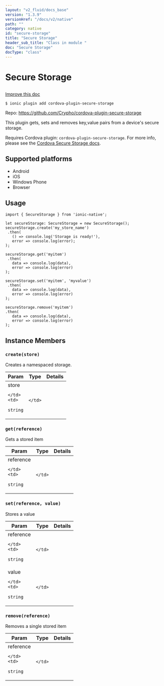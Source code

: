 ```yaml
---
layout: "v2_fluid/docs_base"
version: "1.3.9"
versionHref: "/docs/v2/native"
path: ""
category: native
id: "secure-storage"
title: "Secure Storage"
header_sub_title: "Class in module "
doc: "Secure Storage"
docType: "class"
---
```









<h1 class="api-title">

  
  Secure Storage
  

  

  

</h1>

<a class="improve-v2-docs" href="http://github.com/driftyco/ionic-native/edit/master/src/plugins/securestorage.ts#L1">
  Improve this doc
</a>





<!-- decorators -->


<pre><code>$ ionic plugin add cordova-plugin-secure-storage</code></pre>
<p>Repo:
  <a href="https://github.com/Crypho/cordova-plugin-secure-storage">
    https://github.com/Crypho/cordova-plugin-secure-storage
  </a>
</p>

<!-- description -->

<p>This plugin gets, sets and removes key,value pairs from a device&#39;s secure storage.</p>
<p>Requires Cordova plugin: <code>cordova-plugin-secure-storage</code>. For more info, please see the <a href="https://github.com/Crypho/cordova-plugin-secure-storage">Cordova Secure Storage docs</a>.</p>


<!-- @platforms tag -->
<h2>Supported platforms</h2>

<ul>
  <li>Android</li>
  
  <li>iOS</li>
  
  <li>Windows Phone</li>
  
  <li>Browser</li>
  </ul>

<!-- @platforms tag end -->


<!-- @usage tag -->

<h2>Usage</h2>

<pre><code class="lang-typescript">import { SecureStorage } from &#39;ionic-native&#39;;

let secureStorage: SecureStorage = new SecureStorage();
secureStorage.create(&#39;my_store_name&#39;)
 .then(
   () =&gt; console.log(&#39;Storage is ready!&#39;),
   error =&gt; console.log(error);
);

secureStorage.get(&#39;myitem&#39;)
 .then(
   data =&gt; console.log(data),
   error =&gt; console.log(error)
);

secureStorage.set(&#39;myitem&#39;, &#39;myvalue&#39;)
 .then(
   data =&gt; console.log(data),
   error =&gt; console.log(error)
);

secureStorage.remove(&#39;myitem&#39;)
.then(
   data =&gt; console.log(data),
   error =&gt; console.log(error)
);
</code></pre>




<!-- @property tags -->


<!-- methods on the class -->

<h2>Instance Members</h2>

<div id="create"></div>

<h3>
  <code>create(store)</code>
  

</h3>

Creates a namespaced storage.


<table class="table param-table" style="margin:0;">
  <thead>
  <tr>
    <th>Param</th>
    <th>Type</th>
    <th>Details</th>
  </tr>
  </thead>
  <tbody>
  
  <tr>
    <td>
      store
      
      
    </td>
    <td>
      
<code>string</code>
    </td>
    <td>
      
      
    </td>
  </tr>
  
  </tbody>
</table>








<div id="get"></div>

<h3>
  <code>get(reference)</code>
  

</h3>

Gets a stored item


<table class="table param-table" style="margin:0;">
  <thead>
  <tr>
    <th>Param</th>
    <th>Type</th>
    <th>Details</th>
  </tr>
  </thead>
  <tbody>
  
  <tr>
    <td>
      reference
      
      
    </td>
    <td>
      
<code>string</code>
    </td>
    <td>
      
      
    </td>
  </tr>
  
  </tbody>
</table>








<div id="set"></div>

<h3>
  <code>set(reference,&nbsp;value)</code>
  

</h3>

Stores a value


<table class="table param-table" style="margin:0;">
  <thead>
  <tr>
    <th>Param</th>
    <th>Type</th>
    <th>Details</th>
  </tr>
  </thead>
  <tbody>
  
  <tr>
    <td>
      reference
      
      
    </td>
    <td>
      
<code>string</code>
    </td>
    <td>
      
      
    </td>
  </tr>
  
  <tr>
    <td>
      value
      
      
    </td>
    <td>
      
<code>string</code>
    </td>
    <td>
      
      
    </td>
  </tr>
  
  </tbody>
</table>








<div id="remove"></div>

<h3>
  <code>remove(reference)</code>
  

</h3>

Removes a single stored item


<table class="table param-table" style="margin:0;">
  <thead>
  <tr>
    <th>Param</th>
    <th>Type</th>
    <th>Details</th>
  </tr>
  </thead>
  <tbody>
  
  <tr>
    <td>
      reference
      
      
    </td>
    <td>
      
<code>string</code>
    </td>
    <td>
      
      
    </td>
  </tr>
  
  </tbody>
</table>








<!-- related link --><!-- end content block -->


<!-- end body block -->

